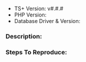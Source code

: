 - TS+ Version: v#.#.#
- PHP Version:
- Database Driver & Version:

### Description:


### Steps To Reproduce: